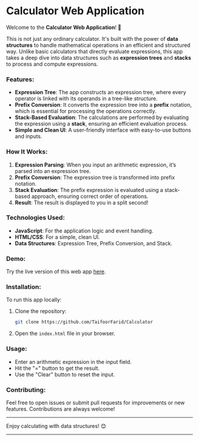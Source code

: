 # Calculator Web Application

Welcome to the **Calculator Web Application**! 🚀

This is not just any ordinary calculator. It's built with the power of **data structures** to handle mathematical operations in an efficient and structured way. Unlike basic calculators that directly evaluate expressions, this app takes a deep dive into data structures such as **expression trees** and **stacks** to process and compute expressions. 

### Features:
- **Expression Tree**: The app constructs an expression tree, where every operator is linked with its operands in a tree-like structure.
- **Prefix Conversion**: It converts the expression tree into a **prefix** notation, which is essential for processing the operations correctly.
- **Stack-Based Evaluation**: The calculations are performed by evaluating the expression using a **stack**, ensuring an efficient evaluation process.
- **Simple and Clean UI**: A user-friendly interface with easy-to-use buttons and inputs.

### How It Works:
1. **Expression Parsing**: When you input an arithmetic expression, it’s parsed into an expression tree.
2. **Prefix Conversion**: The expression tree is transformed into prefix notation.
3. **Stack Evaluation**: The prefix expression is evaluated using a stack-based approach, ensuring correct order of operations.
4. **Result**: The result is displayed to you in a split second!

### Technologies Used:
- **JavaScript**: For the application logic and event handling.
- **HTML/CSS**: For a simple, clean UI.
- **Data Structures**: Expression Tree, Prefix Conversion, and Stack.

### Demo:
Try the live version of this web app [here](https://github.com/TaifoorFarid/Calculator).

### Installation:
To run this app locally:

1. Clone the repository:
   ```bash
   git clone https://github.com/TaifoorFarid/Calculator
   ```

2. Open the `index.html` file in your browser.

### Usage:
- Enter an arithmetic expression in the input field.
- Hit the "=" button to get the result.
- Use the "Clear" button to reset the input.

### Contributing:
Feel free to open issues or submit pull requests for improvements or new features. Contributions are always welcome!

---

Enjoy calculating with data structures! 😊

---
